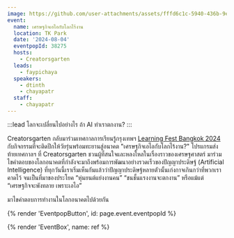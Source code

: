 ```yaml
---
image: https://github.com/user-attachments/assets/fffd6c1c-5940-436b-9e91-de9ccb399d6e
event:
  name: เศรษฐกิจเอไอกับโลกไร้งาน
  location: TK Park
  date: '2024-08-04'
  eventpopId: 38275
  hosts:
    - Creatorsgarten
  leads:
    - faypichaya
  speakers:
    - dtinth
    - chayapatr
  staff:
    - chayapatr
---
```


:::lead
โลกจะเปลี่ยนไปอย่างไร ถ้า AI ทำเราตกงาน?
:::

Creatorsgarten กลับมาร่วมเทศกาลการเรียนรู้กรุงเทพฯ [Learning Fest Bangkok 2024](https://learningfest.tkpark.or.th/) กับกิจกรรมที่จะติดปีกให้วัยรุ่นพร้อมทะยานสู่อนาคต "เศรษฐกิจเอไอกับโลกไร้งาน?" โปรแกรมส่งท้ายเทศกาลฯ ที่ Creatorsgarten ชวนผู้ที่สนใจและหลงใหลในเรื่องราวของเศรษฐศาสตร์ มาร่วมไขคำตอบของโลกอนาคตที่กำลังจะมาถึงพร้อมการพัฒนาอย่างรวดเร็วของปัญญาประดิษฐ์ (Artificial Intelligence) ที่ทุกวันนี้เราเริ่มเห็นกันแล้วว่าปัญญาประดิษฐ์หลายตัวนั้นเก่งกาจเกินกว่าที่พวกเราคาดไว้ จนเป็นที่มาของประโยค “หุ่นยนต์แย่งงานคน” “ชนชั้นแรงงานจะตกงาน” หรือแม้แต่ “เศรษฐกิจจะพังทลาย เพราะเอไอ”

มาไขคำตอบการทำงานในโลกอนาคตไปด้วยกัน

{% render 'EventpopButton', id: page.event.eventpopId %}

{% render 'EventBox', name: ref %}
